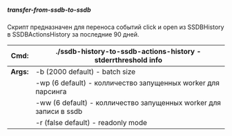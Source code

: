 ##### transfer-from-ssdb-to-ssdb

Скрипт предназначен для переноса событий click и open  из SSDBHistory в SSDBActionsHistory за последние 90 дней.

|**Cmd:**     | ./ssdb-history-to-ssdb-actions-history -stderrthreshold info |
| ---:        | --- |
|**Args:**    | -b (2000 default) - batch size  |
              | -wp (6 default) - колличество запущенных worker для парсинга |
              | -ww (6 default) - колличество запущенных worker для записи в ssdb |
              | -r (false default) - readonly mode |